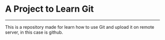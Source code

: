 # A Project to Learn Git
----
This is a repository made for learn how to use Git and upload it on remote server, in this case is github.

